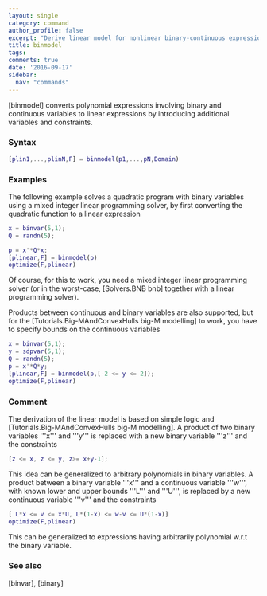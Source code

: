```yaml
---
layout: single
category: command
author_profile: false
excerpt: "Derive linear model for nonlinear binary-continuous expression"
title: binmodel
tags:
comments: true
date: '2016-09-17'
sidebar:
  nav: "commands"
---
```


[binmodel] converts polynomial expressions involving binary and continuous variables to linear expressions by introducing additional variables and constraints.

### Syntax


````matlab
[plin1,...,plinN,F] = binmodel(p1,...,pN,Domain)
````

### Examples

The following example solves a quadratic program with binary variables using a mixed integer linear programming solver, by first converting the quadratic function to a linear expression

````matlab
x = binvar(5,1);
Q = randn(5);

p = x'*Q*x;
[plinear,F] = binmodel(p)
optimize(F,plinear)
````

Of course, for this to work, you need a mixed integer linear programming solver (or in the worst-case, [Solvers.BNB bnb] together with a linear programming solver).

Products between continuous and binary variables are also supported, but for the [Tutorials.Big-MAndConvexHulls big-M modelling] to work, you have to specify bounds on the continuous variables

````matlab
x = binvar(5,1);
y = sdpvar(5,1);
Q = randn(5);
p = x'*Q*y;
[plinear,F] = binmodel(p,[-2 <= y <= 2]);
optimize(F,plinear)
````

### Comment

The derivation of the linear model is based on simple logic and [Tutorials.Big-MAndConvexHulls big-M modelling]. A product of two binary variables '''x''' and '''y''' is replaced with a new binary variable '''z''' and the constraints

````matlab
[z <= x, z <= y, z>= x+y-1];
````
This idea can be generalized to arbitrary polynomials in binary variables. A product between a binary variable '''x''' and a continuous variable '''w''', with known lower and upper bounds '''L''' and '''U''', is replaced by a new continuous variable '''v''' and the constraints

````matlab
[ L*x <= v <= x*U, L*(1-x) <= w-v <= U*(1-x)]
optimize(F,plinear)
````
This can be generalized to expressions having arbitrarily polynomial w.r.t the binary variable.
### See also
[binvar], [binary]
